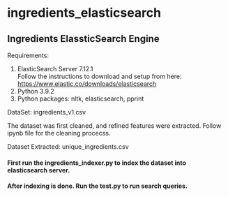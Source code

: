 # ingredients_elasticsearch


## Ingredients ElassticSearch Engine

Requirements:
1. ElasticSearch Server 7.12.1<br>
    Follow the instructions to download and setup from here: https://www.elastic.co/downloads/elasticsearch
2. Python 3.9.2<br>
3. Python packages: nltk, elasticsearch, pprint


DataSet: ingredients_v1.csv<br>

The dataset was first cleaned, and refined features were extracted.
Follow ipynb file for the cleaning procecss.


Dataset Extracted: unique_ingredients.csv<br>

#### First run the ingredients_indexer.py to index the dataset into elasticsearch server.<br>
#### After indexing is done. Run the test.py to run search queries.
